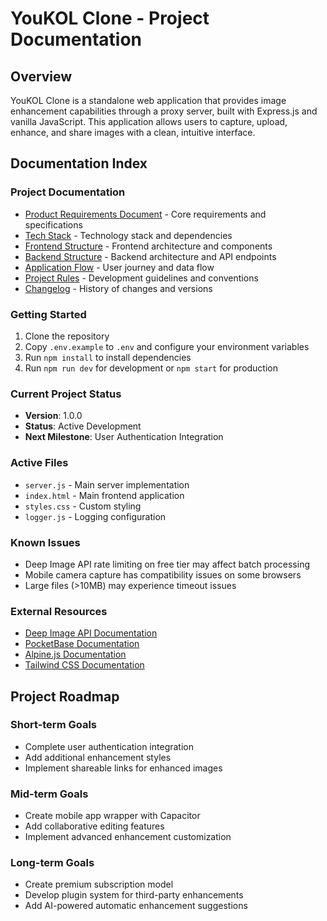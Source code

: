 # YouKOL Clone - Project Documentation

## Overview

YouKOL Clone is a standalone web application that provides image enhancement capabilities through a proxy server, built with Express.js and vanilla JavaScript. This application allows users to capture, upload, enhance, and share images with a clean, intuitive interface.

## Documentation Index

### Project Documentation

- [Product Requirements Document](prd.md) - Core requirements and specifications
- [Tech Stack](tech_stack.md) - Technology stack and dependencies
- [Frontend Structure](frontend_structure.md) - Frontend architecture and components
- [Backend Structure](backend_structure.md) - Backend architecture and API endpoints
- [Application Flow](app_flow.md) - User journey and data flow
- [Project Rules](user_rules.md) - Development guidelines and conventions
- [Changelog](changelog.md) - History of changes and versions

### Getting Started

1. Clone the repository
2. Copy `.env.example` to `.env` and configure your environment variables
3. Run `npm install` to install dependencies
4. Run `npm run dev` for development or `npm start` for production

### Current Project Status

- **Version**: 1.0.0
- **Status**: Active Development
- **Next Milestone**: User Authentication Integration

### Active Files

- `server.js` - Main server implementation
- `index.html` - Main frontend application
- `styles.css` - Custom styling
- `logger.js` - Logging configuration

### Known Issues

- Deep Image API rate limiting on free tier may affect batch processing
- Mobile camera capture has compatibility issues on some browsers
- Large files (>10MB) may experience timeout issues

### External Resources

- [Deep Image API Documentation](https://deep-image.ai/docs)
- [PocketBase Documentation](https://pocketbase.io/docs)
- [Alpine.js Documentation](https://alpinejs.dev/start-here)
- [Tailwind CSS Documentation](https://tailwindcss.com/docs)

## Project Roadmap

### Short-term Goals

- Complete user authentication integration
- Add additional enhancement styles
- Implement shareable links for enhanced images

### Mid-term Goals

- Create mobile app wrapper with Capacitor
- Add collaborative editing features
- Implement advanced enhancement customization

### Long-term Goals

- Create premium subscription model
- Develop plugin system for third-party enhancements
- Add AI-powered automatic enhancement suggestions
